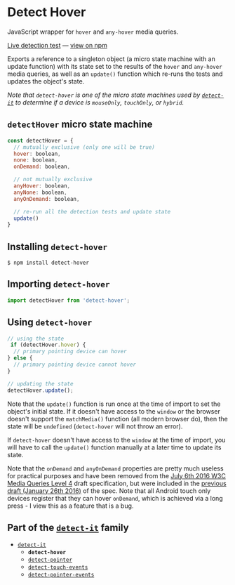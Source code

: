 # Detect Hover
<!-- todo: add links, add info about hover media queries -->
JavaScript wrapper for `hover` and `any-hover` media queries.

[Live detection test](todo) &#8212; [view on npm](todo)

Exports a reference to a singleton object (a micro state machine with an update function) with its state set to the results of the `hover` and `any-hover` media queries, as well as an `update()` function which re-runs the tests and updates the object's state.

*Note that `detect-hover` is one of the micro state machines used by [`detect-it`](todo) to determine if a device is `mouseOnly`, `touchOnly`, or `hybrid`.*

## `detectHover` micro state machine
```javascript
const detectHover = {
  // mutually exclusive (only one will be true)
  hover: boolean,
  none: boolean,
  onDemand: boolean,

  // not mutually exclusive
  anyHover: boolean,
  anyNone: boolean,
  anyOnDemand: boolean,

  // re-run all the detection tests and update state
  update()
}
```

## Installing `detect-hover`
```terminal
$ npm install detect-hover
```

## Importing `detect-hover`
```javascript
import detectHover from 'detect-hover';
```


## Using `detect-hover`
```javascript
// using the state
 if (detectHover.hover) {
  // primary pointing device can hover
} else {
  // primary pointing device cannot hover
}

// updating the state
detectHover.update();
```
Note that the `update()` function is run once at the time of import to set the object's initial state. If it doesn't have access to the `window` or the browser doesn't support the `matchMedia()` function (all modern browser do), then the state will be `undefined` (`detect-hover` will not throw an error).  

If `detect-hover` doesn't have access to the `window` at the time of import, you will have to call the `update()` function manually at a later time to update its state.

Note that the `onDemand` and `anyOnDemand` properties are pretty much useless for practical purposes and have been removed from the [July 6th 2016 W3C Media Queries Level 4](todo) draft specification, but were included in the [previous draft (January 26th 2016)](todo) of the spec. Note that all Android touch only devices register that they can hover `onDemand`, which is achieved via a long press - I view this as a feature that is a bug.

## Part of the [`detect-it`](todo) family
- [`detect-it`](todo)
  - **`detect-hover`**
  - [`detect-pointer`](todo)
  - [`detect-touch-events`](todo)
  - [`detect-pointer-events`](todo)
